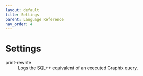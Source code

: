 ```yaml
---
layout: default
title: Settings
parent: Language Reference
nav_order: 4
---
```


# Settings

<dl>
  <dt>print-rewrite</dt>
  <dd>Logs the SQL++ equivalent of an executed Graphix query.</dd>
</dl>
